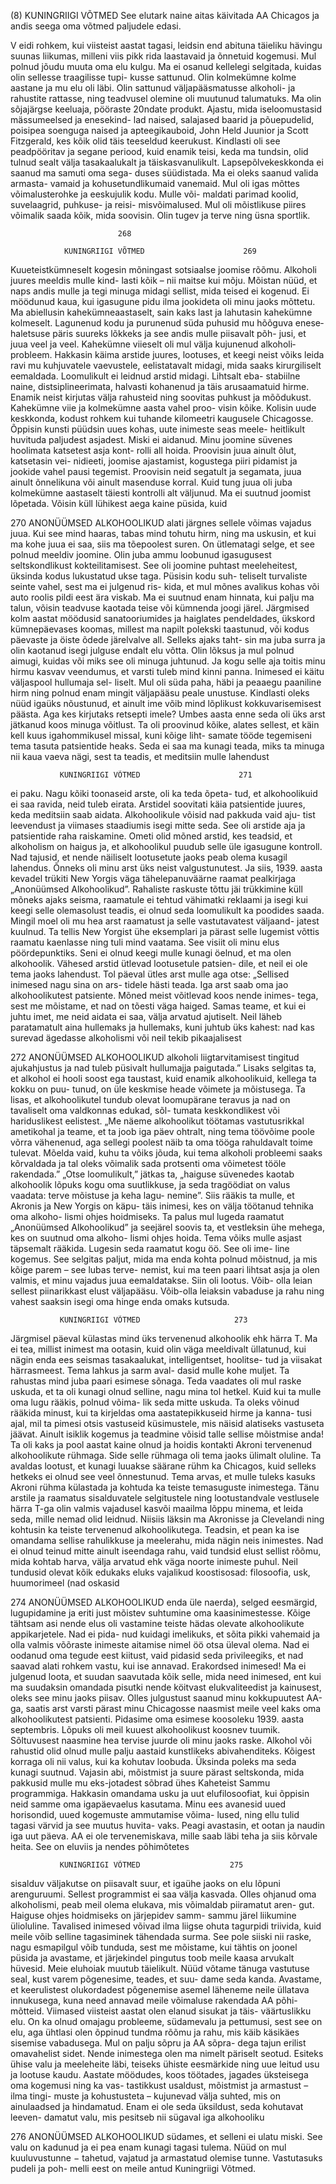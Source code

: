 (8)            KUNINGRIIGI VÕTMED
See elutark naine aitas käivitada AA Chicagos ja andis seega
oma võtmed paljudele edasi.


V      eidi rohkem, kui viisteist aastat tagasi, leidsin
       end abituna täieliku hävingu suunas liikumas,
milleni viis pikk rida laastavaid ja õnnetuid kogemusi.
Mul polnud jõudu muuta oma elu kulgu. Ma ei osanud
kellelegi selgitada, kuidas olin sellesse traagilisse tupi-
kusse sattunud. Olin kolmekümne kolme aastane ja mu
elu oli läbi. Olin sattunud väljapääsmatusse alkoholi- ja
rahustite rattasse, ning teadvusel olemine oli muutunud
talumatuks.
   Ma olin sõjajärgse keeluaja, pööraste 20ndate produkt.
Ajastu, mida iseloomustasid mässumeelsed ja enesekind-
lad naised, salajased baarid ja põuepudelid, poisipea­
soenguga naised ja apteegikauboid, John Held Juunior ja
­Scott Fitzgerald, kes kõik olid täis teeseldud keerukust.
 Kindlasti oli see peadpööritav ja segane periood, kuid
 enamik teisi, keda ma tundsin, olid tulnud sealt välja
 tasakaalukalt ja täiskasvanulikult.
   Lapsepõlvekeskkonda ei saanud ma samuti oma sega-
 duses süüdistada. Ma ei oleks saanud valida armasta-
 vamaid ja kohusetundlikumaid vanemaid. Mul oli igas
 mõttes võimalusterohke ja eeskujulik kodu. Mulle või-
 maldati parimad koolid, suvelaagrid, puhkuse- ja reisi-
 misvõimalused. Mul oli mõistlikuse piires võimalik saada
 kõik, mida soovisin. Olin tugev ja terve ning üsna sportlik.

                            268

                KUNINGRIIGI VÕTMED                      269
   Kuueteistkümneselt kogesin mõningast sotsiaalse
joomise rõõmu. Alkoholi juures meeldis mulle kind-
lasti kõik – nii maitse kui mõju. Mõistan nüüd, et naps
andis mulle ja tegi minuga midagi sellist, mida teised ei
kogenud. Ei möödunud kaua, kui igasugune pidu ilma
jookideta oli minu jaoks mõttetu.
   Ma abiellusin kahekümneaastaselt, sain kaks last ja
lahutasin kahekümne kolmeselt. Lagunenud kodu ja
purunenud süda puhusid mu hõõguva enese­haletsuse
päris suureks lõkkeks ja see andis mulle piisavalt põh-
jusi, et juua veel ja veel.
   Kahekümne viieselt oli mul välja kujunenud alkoholi­
probleem. Hakkasin käima arstide juures, lootuses, et
keegi neist võiks leida ravi mu kuhjuvatele vaevustele,
eelistatavalt midagi, mida saaks kirurgiliselt eemaldada.
   Loomulikult ei leidnud arstid midagi. Lihtsalt eba-
stabiilne naine, distsiplineerimata, halvasti kohanenud
ja täis arusaamatuid hirme. Enamik neist kirjutas välja
rahusteid ning soovitas puhkust ja mõõdukust.
   Kahekümne viie ja kolmekümne aasta vahel proo-
visin kõike. Kolisin uude keskkonda, kodust rohkem
kui tuhande kilomeetri kaugusele Chicagosse. Õppisin
kunsti püüdsin uues kohas, uute inimeste seas meele-
heitlikult huvituda paljudest asjadest. Miski ei aidanud.
Minu joomine süvenes hoolimata katsetest asja kont-
rolli all hoida. Proovisin juua ainult õlut, katsetasin vei-
nidieeti, joomise ajastamist, kogustega piiri pidamist ja
jookide vahel pausi tegemist. Proovisin neid segatult ja
segamata, juua ainult õnnelikuna või ainult masenduse
korral. Kuid tung juua oli juba kolmekümne aastaselt
täiesti kontrolli alt väljunud. Ma ei suutnud joomist
lõpetada. Võisin küll lühikest aega kaine püsida, kuid

270       ANONÜÜMSED ALKOHOOLIKUD
alati järgnes sellele võimas vajadus juua. Kui see mind
haaras, tabas mind tohutu hirm, ning ma uskusin, et kui
ma kohe juua ei saa, siis ma tõepoolest suren.
   On ütlematagi selge, et see polnud meeldiv joomine.
Olin juba ammu loobunud igasugusest seltskondlikust
kokteilitamisest. See oli joomine puhtast meeleheitest,
üksinda kodus lukustatud ukse taga. Püsisin kodu suh-
teliselt turvaliste seinte vahel, sest ma ei julgenud ris-
kida, et mul mõnes avalikus kohas või auto roolis pildi
eest ära viskab. Ma ei suutnud enam hinnata, kui palju
ma talun, võisin teadvuse kaotada teise või kümnenda
joogi järel.
   Järgmised kolm aastat möödusid sanatooriumides
ja haiglates pendeldades, ükskord kümnepäevases
koomas, millest ma napilt polekski taastunud, või kodus
päevaste ja öiste õdede järelvalve all. Selleks ajaks taht-
sin ma juba surra ja olin kaotanud isegi julguse endalt
elu võtta. Olin lõksus ja mul polnud aimugi, kuidas või
miks see oli minuga juhtunud. Ja kogu selle aja toitis
minu hirmu kasvav veendumus, et varsti tuleb mind
kinni panna. Inimesed ei käitu väljaspool hullumaja sel-
liselt. Mul oli süda paha, häbi ja peaaegu paaniline hirm
ning polnud enam mingit väljapääsu peale unustuse.
Kindlasti oleks nüüd igaüks nõustunud, et ainult ime
võib mind lõplikust kokkuvarisemisest päästa. Aga kes
kirjutaks retsepti imele?
   Umbes aasta enne seda oli üks arst jätkanud koos
minuga võitlust. Ta oli proovinud kõike, alates sellest,
et käin kell kuus igahommikusel missal, kuni kõige liht-
samate tööde tegemiseni tema tasuta patsientide heaks.
Seda ei saa ma kunagi teada, miks ta minuga nii kaua
vaeva nägi, sest ta teadis, et meditsiin mulle lahendust

               KUNINGRIIGI VÕTMED                      271
ei paku. Nagu kõiki toonaseid arste, oli ka teda õpeta-
tud, et alkohoolikuid ei saa ravida, neid tuleb eirata.
Arstidel soovitati käia patsientide juures, keda meditsiin
saab aidata. Alkohoolikule võisid nad pakkuda vaid aju-
tist leevendust ja viimases staadiumis isegi mitte seda.
See oli arstide aja ja patsientide raha raiskamine. Ometi
olid mõned arstid, kes teadsid, et alkoholism on haigus
ja, et alkohoolikul puudub selle üle igasugune kontroll.
Nad tajusid, et nende näiliselt lootusetute jaoks peab
olema kusagil lahendus. Õnneks oli minu arst üks neist
valgustunutest.
   Ja siis, 1939. aasta kevadel trükiti New Yorgis väga
tähelepanuväärne raamat pealkirjaga „Anonüümsed
Alkohoolikud”. Rahaliste raskuste tõttu jäi trükkimine
küll mõneks ajaks seisma, raamatule ei tehtud vähimatki
reklaami ja isegi kui keegi selle olemas­olust teadis, ei
olnud seda loomulikult ka poodides saada. Mingil moel
oli mu hea arst raamatust ja selle vastutavatest väljaand-
jatest kuulnud. Ta tellis New Yorgist ühe eksemplari ja
pärast selle lugemist võttis raamatu kaenlasse ning tuli
mind vaatama. See visiit oli minu elus pöördepunktiks.
   Seni ei olnud keegi mulle kunagi öelnud, et ma olen
alkohoolik. Vähesed arstid ütlevad lootusetule patsien-
dile, et neil ei ole tema jaoks lahendust. Tol päeval ütles
arst mulle aga otse: „Sellised inimesed nagu sina on ars-
tidele hästi teada. Iga arst saab oma jao alkohoolikutest
patsiente. Mõned meist võitlevad koos nende inimes-
tega, sest me mõistame, et nad on tõesti väga haiged.
Samas teame, et kui ei juhtu imet, me neid aidata ei
saa, välja arvatud ajutiselt. Neil läheb paratamatult aina
hullemaks ja hullemaks, kuni juhtub üks kahest: nad kas
surevad ägedasse alkoholismi või neil tekib pikaajalisest

272        ANONÜÜMSED ALKOHOOLIKUD
alkoholi liig­tarvitamisest tingitud ajukahjustus ja nad
tuleb püsivalt hullumajja paigutada.”
   Lisaks selgitas ta, et alkohol ei hooli soost ega taustast,
kuid enamik alkohoolikuid, kellega ta kokku on puu-
tunud, on üle keskmise heade võimete ja mõistusega.
Ta lisas, et alkohoolikutel tundub olevat loomupärane
teravus ja nad on tavaliselt oma valdkonnas edukad, sõl-
tumata keskkondlikest või hariduslikest eelistest.
   „Me näeme alkohoolikut töötamas vastutusrikkal
ametikohal ja teame, et ta joob iga päev ohtralt, ning
tema töövõime poole võrra vähenenud, aga sellegi­
poolest näib ta oma tööga rahuldavalt toime tulevat.
Mõelda vaid, kuhu ta võiks jõuda, kui tema alkoholi­
probleemi saaks kõrvaldada ja tal oleks võimalik sada
protsenti oma võimetest tööle rakendada.”
   „Otse loomulikult,” jätkas ta, „haiguse süvenedes
kaotab alkohoolik lõpuks kogu oma suutlikkuse, ja seda
tragöödiat on valus vaadata: terve mõistuse ja keha lagu-
nemine”.
   Siis rääkis ta mulle, et Akronis ja New Yorgis on käpu-
täis inimesi, kes on välja töötanud tehnika oma alkoho-
lismi ohjes hoidmiseks. Ta palus mul lugeda raamatut
„Anonüümsed Alkohoolikud” ja seejärel soovis ta, et
vestleksin ühe mehega, kes on suutnud oma alkoho-
lismi ohjes hoida. Tema võiks mulle asjast täpsemalt
rääkida. Lugesin seda raamatut kogu öö. See oli ime-
line kogemus. See selgitas paljut, mida ma enda kohta
polnud mõistnud, ja mis kõige parem – see lubas terve-
nemist, kui ma teen paari lihtsat asja ja olen valmis, et
minu vajadus juua eemaldatakse. Siin oli lootus. Võib-
olla leian sellest piinarikkast elust väljapääsu. Võib-olla
leiaksin vabaduse ja rahu ning vahest saaksin isegi oma
hinge enda omaks kutsuda.

               KUNINGRIIGI VÕTMED                     273
   Järgmisel päeval külastas mind üks tervenenud
alkohoolik ehk härra T. Ma ei tea, millist inimest ma
ootasin, kuid olin väga meeldivalt üllatunud, kui nägin
enda ees seismas tasakaalukat, intelligentset, hoolitse-
tud ja viisakat härrasmeest. Tema lahkus ja sarm aval-
dasid mulle kohe muljet. Ta rahustas mind juba paari
esimese sõnaga. Teda vaadates oli mul raske uskuda, et
ta oli kunagi olnud selline, nagu mina tol hetkel.
   Kuid kui ta mulle oma lugu rääkis, polnud võima-
lik seda mitte uskuda. Ta oleks võinud rääkida minust,
kui ta kirjeldas oma aastatepikkuseid hirme ja kanna-
tusi ajal, mil ta pimesi otsis vastuseid küsimustele, mis
näisid alatiseks vastuseta jäävat. Ainult isiklik kogemus
ja teadmine võisid talle sellise mõistmise anda! Ta oli
kaks ja pool aastat kaine olnud ja hoidis kontakti Akroni
tervenenud alkohoolikute rühmaga. Side selle rühmaga
oli tema jaoks ülimalt oluline. Ta avaldas lootust, et
kunagi luuakse säärane rühm ka Chicagos, kuid selleks
hetkeks ei olnud see veel õnnestunud. Tema arvas, et
mulle tuleks kasuks Akroni rühma külastada ja kohtuda
ka teiste tema­suguste inimestega.
   Tänu arstile ja raamatus sisalduvatele selgitustele
ning lootustandvale vestlusele härra T-ga olin valmis
vajadusel kasvõi maailma lõppu minema, et leida seda,
mille nemad olid leidnud.
   Niisiis läksin ma Akronisse ja Clevelandi ning kohtusin
ka teiste tervenenud alkohoolikutega. Teadsin, et pean
ka ise omandama sellise rahulikkuse ja meelerahu, mida
nägin neis inimestes. Nad ei olnud teinud mitte ainult
iseendaga rahu, vaid tundsid elust sellist rõõmu, mida
kohtab harva, välja arvatud ehk väga noorte inimeste
puhul. Neil tundusid olevat kõik edukaks eluks vajalikud
koostisosad: filosoofia, usk, huumorimeel (nad oskasid

274       ANONÜÜMSED ALKOHOOLIKUD
enda üle naerda), selged eesmärgid, lugupidamine ja
eriti just mõistev suhtumine oma kaasinimestesse.
  Kõige tähtsam asi nende elus oli vastamine teiste
hädas olevate alkohoolikute appikarjetele. Nad ei pida-
nud kuidagi imelikuks, et sõita pikki vahemaid ja olla
valmis võõraste inimeste aitamise nimel öö otsa üleval
olema. Nad ei oodanud oma tegude eest kiitust, vaid
pidasid seda privileegiks, et nad saavad alati rohkem
vastu, kui ise annavad. Erakordsed inimesed!
  Ma ei julgenud loota, et suudan saavutada kõik selle,
mida need inimesed, ent kui ma suudaksin omandada
pisutki nende köitvast elukvaliteedist ja kainusest, oleks
see minu jaoks piisav.
  Olles julgustust saanud minu kokkupuutest AA-ga,
saatis arst varsti pärast minu Chicagosse naasmist meile
veel kaks oma alkohoolikutest patsienti. Pidasime oma
esimese koosoleku 1939. aasta septembris. Lõpuks oli
meil kuuest alkohoolikust koosnev tuumik.
  Sõltuvusest naasmine hea tervise juurde oli minu
jaoks raske. Alkohol või rahustid olid olnud mulle palju
aastaid kunstlikeks abivahenditeks. Kõigest korraga oli
nii valus, kui ka kohutav loobuda. Üksinda poleks ma
seda kunagi suutnud. Vajasin abi, mõistmist ja suure­
pärast seltskonda, mida pakkusid mulle mu eks-jotadest
sõbrad ühes Kaheteist Sammu programmiga. Hakkasin
omandama usku ja uut elufilosoofiat, kui õppisin neid
samme oma igapäevaelus kasutama. Minu ees avanesid
uued horisondid, uued kogemuste ammutamise võima-
lused, ning ellu tulid tagasi värvid ja see muutus huvita-
vaks. Peagi avastasin, et ootan ja naudin iga uut päeva.
  AA ei ole tervenemiskava, mille saab läbi teha ja siis
kõrvale heita. See on eluviis ja nendes põhimõtetes

               KUNINGRIIGI VÕTMED                    275
sisalduv väljakutse on piisavalt suur, et igaühe jaoks on
elu lõpuni arenguruumi. Sellest programmist ei saa
välja kasvada. Olles ohjanud oma alkoholismi, peab
meil olema elukava, mis võimaldab piiramatut aren-
gut. Haiguse ohjes hoidmiseks on järjepidev samm-
sammu järel liikumine ülioluline. Tavalised inimesed
võivad ilma liigse ohuta tagurpidi triivida, kuid meile
võib selline tagasiminek tähendada surma. See pole
siiski nii raske, nagu esmapilgul võib tunduda, sest me
mõistame, kui tähtis on joonel püsida ja avastame, et
järjekindel pingutus toob meile kaasa arvukalt hüvesid.
   Meie eluhoiak muutub täielikult. Nüüd võtame tänuga
vastutuse seal, kust varem põgenesime, teades, et suu-
dame seda kanda. Avastame, et keerulistest olukordadest
põgenemise asemel läheneme neile üllatava innukusega,
kuna need annavad meile võimaluse rakendada AA põhi-
mõtteid.
   Viimased viisteist aastat olen elanud sisukat ja täis-
väärtuslikku elu. On ka olnud omajagu probleeme,
südamevalu ja pettumusi, sest see on elu, aga ühtlasi
olen õppinud tundma rõõmu ja rahu, mis käib käsikäes
sisemise vabadusega. Mul on palju sõpru ja AA sõpra-
dega tajun erilist omavahelist sidet. Nende inimestega
olen ma nimelt päriselt seotud. Esiteks ühise valu ja
meeleheite läbi, teiseks ühiste eesmärkide ning uue
leitud usu ja lootuse kaudu. Aastate möödudes, koos
töötades, jagades üksteisega oma kogemusi ning ka vas-
tastikkust usaldust, mõistmist ja armastust – ilma tingi-
muste ja kohustusteta – kujunevad välja suhted, mis on
ainulaadsed ja hindamatud.
   Enam ei ole seda üksildust, seda kohutavat leeven-
damatut valu, mis pesitseb nii sügaval iga alkohooliku

276        ANONÜÜMSED ALKOHOOLIKUD
südames, et selleni ei ulatu miski. See valu on kadunud
ja ei pea enam kunagi tagasi tulema.
   Nüüd on mul kuuluvustunne − tahetud, vajatud ja
armastatud olemise tunne. Vastutasuks pudeli ja poh-
melli eest on meile antud Kuningriigi Võtmed.
